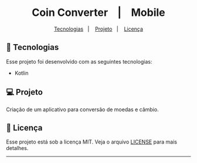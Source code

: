 <h1 align="center">
  Coin Converter &nbsp;&nbsp;&nbsp;|&nbsp;&nbsp;&nbsp; Mobile
</h1>

<p align="center">
  <a href="#-tecnologias">Tecnologias</a>&nbsp;&nbsp;&nbsp;|&nbsp;&nbsp;&nbsp;
  <a href="#-projeto">Projeto</a>&nbsp;&nbsp;&nbsp;|&nbsp;&nbsp;&nbsp;
  <a href="#memo-licença">Licença</a>
</p>

## 🚀 Tecnologias

Esse projeto foi desenvolvido com as seguintes tecnologias:

- Kotlin

## 💻 Projeto

Criação de um aplicativo para conversão de moedas e câmbio.

## :memo: Licença

Esse projeto está sob a licença MIT. Veja o arquivo [LICENSE](LICENSE) para mais detalhes.

---
